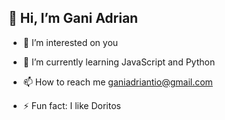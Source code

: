 ## 👋 Hi, I’m Gani Adrian
- 👀 I’m interested on you

- 🌱 I’m currently learning JavaScript and Python
<!-- - 💞️ I’m looking to collaborate on ... -->
- 📫 How to reach me ganiadriantio@gmail.com
<!-- - 😄 Pronouns: ... -->
- ⚡ Fun fact: I like Doritos

<!---
Nijika21/Nijika21 is a ✨ special ✨ repository because its `README.md` (this file) appears on your GitHub profile.
You can click the Preview link to take a look at your changes.
--->
